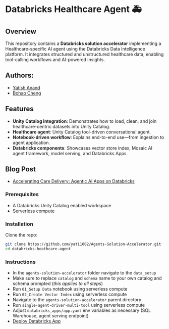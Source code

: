 # Databricks Healthcare Agent 🚑

## Overview
This repository contains a **Databricks solution accelerator** implementing a Healthcare-specific AI agent using the Databricks Data Intelligence platform. It integrates structured and unstructured healthcare data, enabling tool-calling workflows and AI-powered insights.

## Authors: 
* [Yatish Anand](https://www.linkedin.com/in/yatish-anand-mcts-42300b193/)
* [Bohao Cheng](https://www.linkedin.com/in/bohao-cheng-a6b58a11a/)

## Features
- **Unity Catalog integration**: Demonstrates how to load, clean, and join healthcare-centric datasets into Unity Catalog.
- **Healthcare agent**: Unity Catalog tool-driven conversational agent.
- **Notebook-driven workflow**: Explains end-to-end use—from ingestion to agent application.
- **Databricks components**: Showcases vector store index, Mosaic AI agent framework, model serving, and Databricks Apps.

## Blog Post
- [Accelerating Care Delivery: Agentic AI Apps on Databricks](https://medium.com/@AI-on-Databricks/accelerating-care-delivery-agentic-ai-apps-on-databricks-c0ce280e390e)

### Prerequisites
- A Databricks Unity Catalog enabled workspace
- Serverless compute

### Installation
Clone the repo:

```bash
git clone https://github.com/yati1002/Agents-Solution-Accelerator.git
cd databricks-heathcare-agent
```

### Instructions
- In the `agents-solution-accelerator` folder navigate to the `data_setup`
- Make sure to replace `catalog` and `schema` name to your own catalog and schema prompted (*this applies to all steps*)
- Run `01_Setup Data` notebook using serverless compute
- Run `02_Create Vector Index` using serverless compute
- Navigate to the `agents-solution-accelerator` parent directory
- Run `single-agent-driver-multi-tool` using serverless compute
- Adjust `databricks_apps/app.yaml` env variables as necessary (SQL Warehouse, agent serving endpoint)
- [Deploy Databricks App](https://docs.databricks.com/aws/en/dev-tools/databricks-apps/deploy#deploy-the-app)
